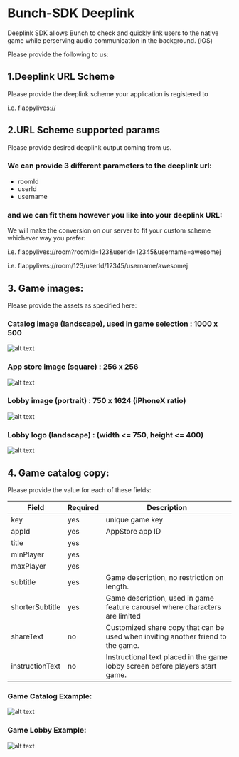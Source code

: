 # Bunch-SDK Deeplink

Deeplink SDK allows Bunch to check and quickly link users to the native game 
while perserving audio communication in the background. (iOS)

Please provide the following to us:

## 1.Deeplink URL Scheme
Please provide the deeplink scheme your application is registered to

i.e. flappylives://

## 2.URL Scheme supported params
Please provide desired deeplink output coming from us.

### We can provide 3 different parameters to the deeplink url:
- roomId
- userId
- username

### and we can fit them however you like into your deeplink URL:

We will make the conversion on our server to fit your custom scheme whichever way you prefer:

i.e. flappylives://room?roomId=123&userId=12345&username=awesomej

i.e. flappylives://room/123/userId/12345/username/awesomej


## 3. Game images:
Please provide the assets as specified here:
### Catalog image (landscape), used in game selection : 1000 x 500 <br />
![alt text](https://storage.googleapis.com/z1-rumble.appspot.com/server-assets/Catalog/charades.png "Catalog Image")
<br />
### App store image (square) : 256 x 256<br />
![alt text](https://storage.googleapis.com/z1-rumble.appspot.com/server-assets/Catalog/charades-thumbnail.png "Thumbnail")
<br />
### Lobby image (portrait) : 750 x 1624 (iPhoneX ratio)<br />
![alt text](https://storage.googleapis.com/z1-rumble.appspot.com/server-assets/Games/charades/background.png "Background")
<br />
### Lobby logo (landscape) : (width <= 750, height <= 400)<br />
![alt text](https://storage.googleapis.com/z1-rumble.appspot.com/server-assets/Games/charades/logo.png "Logo")
<br />

## 4. Game catalog copy:
Please provide the value for each of these fields:

| Field           | Required | Description                                                                      |
|-----------------|----------|----------------------------------------------------------------------------------|
| key             | yes      | unique game key                                                                  |
| appId           | yes      | AppStore app ID                                                                  |
| title           | yes      |                                                                                  |
| minPlayer       | yes      |                                                                                  |
| maxPlayer       | yes      |                                                                                  |
| subtitle        | yes      | Game description, no restriction on length.                                      |
| shorterSubtitle | yes      | Game description, used in game feature carousel where characters are limited     |
| shareText       | no       | Customized share copy that can be used when inviting another friend to the game. |
| instructionText | no       | Instructional text placed in the game lobby screen before players start game.    |


### Game Catalog Example:
![alt text](https://github.com/500LABS/Gameroom-SDK/blob/master/Deeplink-SDK/gamecatalog.PNG "catalog")

### Game Lobby Example:
![alt text](https://github.com/500LABS/Gameroom-SDK/blob/master/Deeplink-SDK/gamelobby.PNG "lobby")
